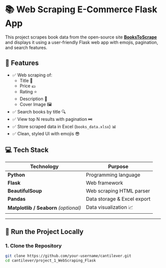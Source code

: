 # 📚 Web Scraping E-Commerce Flask App

This project scrapes book data from the open-source site **[BooksToScrape](https://books.toscrape.com/)** and displays it using a user-friendly Flask web app with emojis, pagination, and search features.


## 🌟 Features

- ✅ Web scraping of:
  - Title 📖
  - Price 💷
  - Rating ⭐
  - Description 📝
  - Cover Image 🖼️
- ✅ Search books by title 🔍
- ✅ View top N results with pagination ⏭️
- ✅ Store scraped data in Excel (`books_data.xlsx`) 📊
- ✅ Clean, styled UI with emojis 😎


## 💻 Tech Stack

| Technology    | Purpose                         |
|---------------|----------------------------------|
| **Python**    | Programming language             |
| **Flask**     | Web framework                    |
| **BeautifulSoup** | Web scraping HTML parser   |
| **Pandas**    | Data storage & Excel export      |
| **Matplotlib / Seaborn** *(optional)* | Data visualization 📈 |

---

## 🚀 Run the Project Locally

### 1. Clone the Repository

```bash
git clone https://github.com/your-username/cantilever.git
cd cantilever/project_1_WebScraping_Flask
